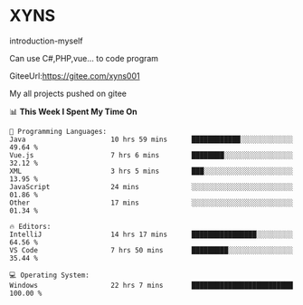 # XYNS
introduction-myself

Can use C#,PHP,vue... to code program

GiteeUrl:https://gitee.com/xyns001

My all projects pushed on gitee

<!--START_SECTION:waka-->
📊 **This Week I Spent My Time On** 

```text
💬 Programming Languages: 
Java                     10 hrs 59 mins      ████████████░░░░░░░░░░░░░   49.64 % 
Vue.js                   7 hrs 6 mins        ████████░░░░░░░░░░░░░░░░░   32.12 % 
XML                      3 hrs 5 mins        ███░░░░░░░░░░░░░░░░░░░░░░   13.95 % 
JavaScript               24 mins             ░░░░░░░░░░░░░░░░░░░░░░░░░   01.86 % 
Other                    17 mins             ░░░░░░░░░░░░░░░░░░░░░░░░░   01.34 % 

🔥 Editors: 
IntelliJ                 14 hrs 17 mins      ████████████████░░░░░░░░░   64.56 % 
VS Code                  7 hrs 50 mins       █████████░░░░░░░░░░░░░░░░   35.44 % 

💻 Operating System: 
Windows                  22 hrs 7 mins       █████████████████████████   100.00 % 
```


<!--END_SECTION:waka-->

